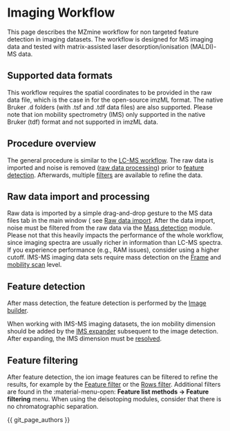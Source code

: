 # Imaging Workflow

This page describes the MZmine workflow for non targeted feature detection in imaging datasets. The
workflow is designed for MS imaging data and tested with matrix-assisted laser
desorption/ionisation (MALDI)-MS data.

## Supported data formats

This workflow requires the spatial coordinates to be provided in the raw data file, which is the
case in for the open-source imzML format. The native Bruker .d folders (with .tsf and .tdf data
files) are also supported. Please note that ion mobility spectrometry (IMS) only supported in the
native Bruker (tdf) format and not supported in imzML data.

## Procedure overview

The general procedure is similar to the [LC-MS workflow](../lcmsworkflow/lcms-workflow.md).
The raw data is imported and noise is
removed ([raw data processing](#raw-data-import-and-processing)) prior
to [feature detection](#feature-detection). Afterwards, multiple [filters](#feature-filtering) are
available to refine the data.

## Raw data import and processing

Raw data is imported by a simple drag-and-drop gesture to the MS data files tab in the main window (
see [Raw data import](../../module_docs/io/data-import.md). After the data import, noise must be
filtered from the raw data via
the [Mass detection](../../module_docs/featdet_mass_detection/mass-detection.md) module. Please not
that this heavily impacts the performance of the whole workflow, since imaging spectra are usually
richer in information than LC-MS spectra. If you experience performance (e.g., RAM issues), consider
using a higher cutoff. IMS-MS imaging data sets require mass detection on
the [Frame](../../learners_corner/terminology/ion-mobility-terminology.md#accumulations-mobility-scans-and-frames)
and [mobility scan](../../learners_corner/terminology/ion-mobility-terminology.md#accumulations-mobility-scans-and-frames)
level.

## Feature detection

After mass detection, the feature detection is performed by
the [Image builder](../../module_docs/imaging_featdet/featdet_image_builder/image-builder.md).

When working with IMS-MS imaging datasets, the ion mobility dimension should be added by
the [IMS expander](../../module_docs/lc-ims-ms_featdet/featdet_ims_expander/ims-expander.md)
subsequent to the image detection. After expanding, the IMS dimension must
be [resolved](../../module_docs/featdet_resolver_local_minimum/local-minimum-resolver.md#resolving-the-ion-mobility-dimension).

## Feature filtering

After feature detection, the ion image features can be filtered to refine the results, for example
by the [Feature filter](../../module_docs/feature_filter/feature_filter.md) or
the [Rows filter](../../module_docs/feature_list_row_filter/feature_list_rows_filter.md). Additional
filters are found in the :material-menu-open: **Feature list methods → Feature filtering** menu.
When using the deisotoping modules, consider that there is no chromatographic separation.

{{ git_page_authors }}
